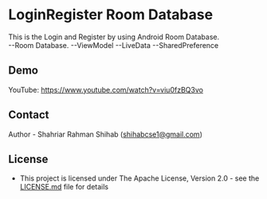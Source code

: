 # LoginRegister Room Database

This is the Login and Register by using Android Room Database.     
--Room Database.
--ViewModel
--LiveData
--SharedPreference


## Demo

YouTube: https://www.youtube.com/watch?v=viu0fzBQ3vo


## Contact

Author - Shahriar Rahman Shihab ([shihabcse1@gmail.com](mailto:shihabcse1@gmail.com))


## License

* This project is licensed under The Apache License, Version 2.0 - see the [LICENSE.md](/LICENSE) file for details

